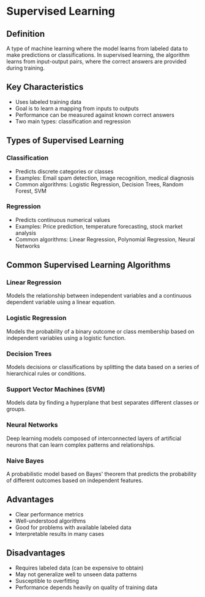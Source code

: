# Supervised Learning

## Definition
A type of machine learning where the model learns from labeled data to make predictions or classifications. In supervised learning, the algorithm learns from input-output pairs, where the correct answers are provided during training.

## Key Characteristics
- Uses labeled training data
- Goal is to learn a mapping from inputs to outputs
- Performance can be measured against known correct answers
- Two main types: classification and regression

## Types of Supervised Learning

### Classification
- Predicts discrete categories or classes
- Examples: Email spam detection, image recognition, medical diagnosis
- Common algorithms: Logistic Regression, Decision Trees, Random Forest, SVM

### Regression
- Predicts continuous numerical values
- Examples: Price prediction, temperature forecasting, stock market analysis
- Common algorithms: Linear Regression, Polynomial Regression, Neural Networks

## Common Supervised Learning Algorithms

### Linear Regression
Models the relationship between independent variables and a continuous dependent variable using a linear equation.

### Logistic Regression
Models the probability of a binary outcome or class membership based on independent variables using a logistic function.

### Decision Trees
Models decisions or classifications by splitting the data based on a series of hierarchical rules or conditions.

### Support Vector Machines (SVM)
Models data by finding a hyperplane that best separates different classes or groups.

### Neural Networks
Deep learning models composed of interconnected layers of artificial neurons that can learn complex patterns and relationships.

### Naive Bayes
A probabilistic model based on Bayes' theorem that predicts the probability of different outcomes based on independent features.

## Advantages
- Clear performance metrics
- Well-understood algorithms
- Good for problems with available labeled data
- Interpretable results in many cases

## Disadvantages
- Requires labeled data (can be expensive to obtain)
- May not generalize well to unseen data patterns
- Susceptible to overfitting
- Performance depends heavily on quality of training data
